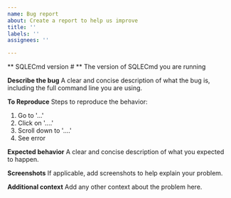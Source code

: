 ```yaml
---
name: Bug report
about: Create a report to help us improve
title: ''
labels: ''
assignees: ''

---
```


** SQLECmd version # **
The version of SQLECmd you are running

**Describe the bug**
A clear and concise description of what the bug is, including the full command line you are using.

**To Reproduce**
Steps to reproduce the behavior:
1. Go to '...'
2. Click on '....'
3. Scroll down to '....'
4. See error

**Expected behavior**
A clear and concise description of what you expected to happen.

**Screenshots**
If applicable, add screenshots to help explain your problem.

**Additional context**
Add any other context about the problem here.
